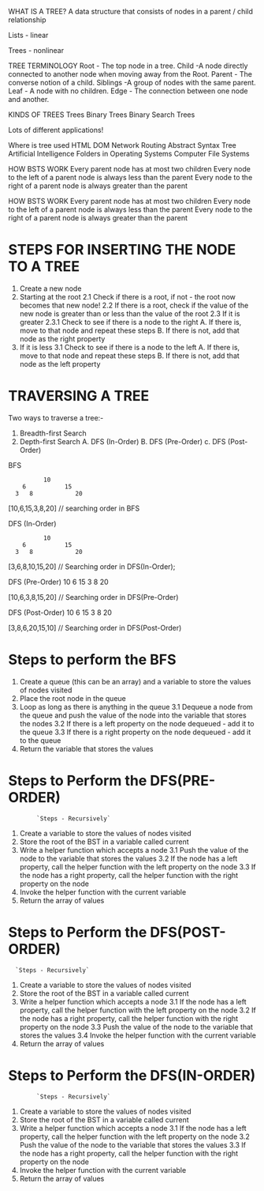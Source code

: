 WHAT IS A TREE?
A data structure that consists of nodes in a parent / child relationship

Lists - linear

Trees - nonlinear

TREE TERMINOLOGY
Root - The top node in a tree.
Child -A node directly connected to another node when moving away from the Root.
Parent - The converse notion of a child.
Siblings -A group of nodes with the same parent.
Leaf - A node with no children.
Edge - The connection between one node and another.

KINDS OF TREES
Trees
Binary Trees
Binary Search Trees

Lots of different applications!


Where is tree used
HTML DOM
Network Routing
Abstract Syntax Tree
Artificial Intelligence
Folders in Operating Systems
Computer File Systems


HOW BSTS WORK
Every parent node has at most two children
Every node to the left of a parent node is always less than the parent
Every node to the right of a parent node is always greater than the parent

HOW BSTS WORK
Every parent node has at most two children
Every node to the left of a parent node is always less than the parent
Every node to the right of a parent node is always greater than the parent


# STEPS FOR INSERTING THE NODE TO A TREE 
1. Create a new node
2. Starting at the root
  2.1 Check if there is a root, if not - the root now becomes that new node!
  2.2 If there is a root, check if the value of the new node is greater than or less than the value of the root
  2.3 If it is greater 
      2.3.1 Check to see if there is a node to the right
            A. If there is, move to that node and repeat these steps
            B. If there is not, add that node as the right property
3. If it is less
   3.1 Check to see if there is a node to the left
        A. If there is, move to that node and repeat these steps
        B. If there is not, add that node as the left property


# TRAVERSING A TREE
Two ways to traverse a tree:-
 1. Breadth-first Search
 2. Depth-first Search
    A. DFS (In-Order)
    B. DFS (Pre-Order)
    c. DFS (Post-Order)


 BFS

              10
        6           15
      3   8            20

[10,6,15,3,8,20] // searching order in BFS


DFS (In-Order)

              10
        6           15
      3   8            20

[3,6,8,10,15,20] // Searching order in DFS(In-Order);

DFS (Pre-Order)
              10
        6           15
      3   8            20
    
[10,6,3,8,15,20]  // Searching order in DFS(Pre-Order)

DFS (Post-Order)
              10
        6           15
      3   8            20

[3,8,6,20,15,10] // Searching order in DFS(Post-Order)


# Steps to perform the BFS

1. Create a queue (this can be an array) and a variable to store the values of nodes visited
2. Place the root node in the queue
3. Loop as long as there is anything in the queue
    3.1 Dequeue a node from the queue and push the value of the node into the variable that stores the nodes
    3.2 If there is a left property on the node dequeued - add it to the queue
    3.3 If there is a right property on the node dequeued - add it to the queue
4. Return the variable that stores the values


# Steps to Perform the DFS(PRE-ORDER)
            `Steps - Recursively`
1. Create a variable to store the values of nodes visited
2. Store the root of the BST in a variable called current
3. Write a helper function which accepts a node
      3.1 Push the value of the node to the variable that stores the values
      3.2 If the node has a left property, call the helper function with the left property on the node
      3.3 If the node has a right property, call the helper function with the right property on the node
4. Invoke the helper function with the current variable
5. Return the array of values

# Steps to Perform the DFS(POST-ORDER)
      `Steps - Recursively`
1. Create a variable to store the values of nodes visited
2. Store the root of the BST in a variable called current
3. Write a helper function which accepts a node
            3.1 If the node has a left property, call the helper function with the left property on the node
            3.2 If the node has a right property, call the helper function with the right property on the node
            3.3 Push the value of the node to the variable that stores the values
            3.4 Invoke the helper function with the current variable
4. Return the array of values

# Steps to Perform the DFS(IN-ORDER)
            `Steps - Recursively`
1. Create a variable to store the values of nodes visited
2. Store the root of the BST in a variable called current
3. Write a helper function which accepts a node
      3.1 If the node has a left property, call the helper function with the left property on the node
      3.2 Push the value of the node to the variable that stores the values
      3.3 If the node has a right property, call the helper function with the right property on the node
4. Invoke the helper function with the current variable
5. Return the array of values